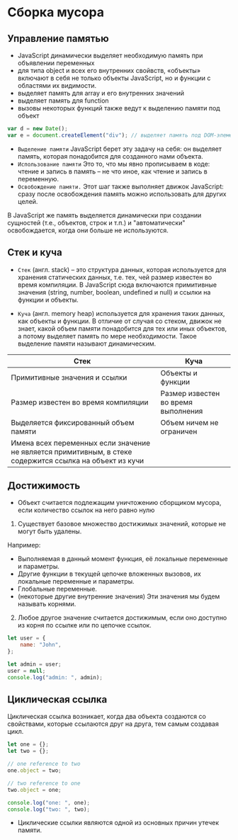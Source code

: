 # Сборка мусора

## Управление памятью


-   JavaScript динамически выделяет необходимую память при объявлении переменных
-   для типа object и всех его внутренних свойвств, «объекты» включают в себя не только объекты JavaScript, но и функции с областями их видимости.
-   выделяет память для array и его внутренних значений
-   выделяет память для function
-   вызовы некоторых функций также ведут к выделению памяти под объект

```js
var d = new Date();
var e = document.createElement("div"); // выделяет память под DOM-элемент
```

- `Выделение памяти` JavaScript берет эту задачу на себя: он выделяет память, которая понадобится для созданного нами объекта.
- `Использование памяти` Это то, что мы явно прописываем в коде: чтение и запись в память – не что иное, как чтение и запись в переменную.
- `Освобождение памяти.` Этот шаг также выполняет движок JavaScript: сразу после освобождения память можно использовать для других целей.

В JavaScript же память выделяется динамически при создании сущностей (т.е., объектов, строк и т.п.) и "автоматически" освобождается, когда они больше не используются.


## Стек и куча

- `Стек` (англ. stack) – это структура данных, которая используется для хранения статических данных, т.е. тех, чей размер известен во время компиляции. В JavaScript сюда включаются примитивные значения (string, number, boolean, undefined и null) и ссылки на функции и объекты.

- `Куча` (англ. memory heap) используется для хранения таких данных, как объекты и функции. В отличие от случая со стеком, движок не знает, какой объем памяти понадобится для тех или иных объектов, а потому выделяет память по мере необходимости. Такое выделение памяти называют динамическим.

| Стек                           | Куча                          |
|--------------------------------|-------------------------------|
| Примитивные значения и ссылки  | Объекты и функции             |
| Размер известен во время компиляции | Размер известен во время выполнения |
| Выделяется фиксированный объем памяти | Объем ничем не ограничен        |
| Имена всех переменных  если значение не является примитивным, в стеке содержится ссылка на объект из кучи |              |


## Достижимость

-   Объект считается подлежащим уничтожению сборщиком мусора, если количество ссылок на него равно нулю

1. Существует базовое множество достижимых значений, которые не могут быть удалены.

Например:

-   Выполняемая в данный момент функция, её локальные переменные и параметры.
-   Другие функции в текущей цепочке вложенных вызовов, их локальные переменные и параметры.
-   Глобальные переменные.
-   (некоторые другие внутренние значения) Эти значения мы будем называть корнями.

2. Любое другое значение считается достижимым, если оно доступно из корня по ссылке или по цепочке ссылок.

```js
let user = {
    name: "John",
};

let admin = user;
user = null;
console.log("admin: ", admin);
```

## Циклическая ссылка

Циклическая ссылка возникает, когда два объекта создаются со свойствами, которые ссылаются друг на друга, тем самым создавая цикл.

```js
let one = {};
let two = {};

// one reference to two
one.object = two;

// two reference to one
two.object = one;

console.log("one: ", one);
console.log("two: ", two);
```

-   Циклические ссылки являются одной из основных причин утечек памяти.
